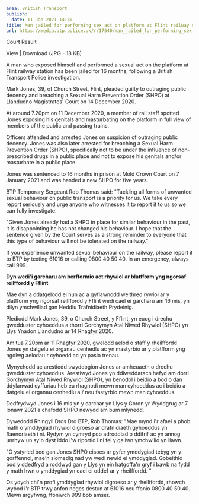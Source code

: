 ```yaml
area: British Transport
publish:
  date: 11 Jan 2021 14:30
title: Man jailed for performing sex act on platform at Flint railway station
url: https://media.btp.police.uk/r/17540/man_jailed_for_performing_sex_act_on_platform_at_
```

Court Result

View | Download (JPG - 18 KB)

A man who exposed himself and performed a sexual act on the platform at Flint railway station has been jailed for 16 months, following a British Transport Police investigation.

Mark Jones, 39, of Church Street, Flint, pleaded guilty to outraging public decency and breaching a Sexual Harm Prevention Order (SHPO) at Llandudno Magistrates' Court on 14 December 2020.

At around 7.20pm on 11 December 2020, a member of rail staff spotted Jones exposing his genitals and masturbating on the platform in full view of members of the public and passing trains.

Officers attended and arrested Jones on suspicion of outraging public decency. Jones was also later arrested for breaching a Sexual Harm Prevention Order (SHPO), specifically not to be under the influence of non-prescribed drugs in a public place and not to expose his genitals and/or masturbate in a public place.

Jones was sentenced to 16 months in prison at Mold Crown Court on 7 January 2021 and was handed a new SHPO for five years.

BTP Temporary Sergeant Rob Thomas said: "Tackling all forms of unwanted sexual behaviour on public transport is a priority for us. We take every report seriously and urge anyone who witnesses it to report it to us so we can fully investigate.

"Given Jones already had a SHPO in place for similar behaviour in the past, it is disappointing he has not changed his behaviour. I hope that the sentence given by the Court serves as a strong reminder to everyone that this type of behaviour will not be tolerated on the railway."

If you experience unwanted sexual behaviour on the railway, please report it to BTP by texting 61016 or calling 0800 40 50 40. In an emergency, always call 999.

**Dyn wedi'i garcharu am berfformio act rhywiol ar blatfform yng ngorsaf reilffordd y Fflint**

Mae dyn a ddatgelodd ei hun ac a gyflawnodd weithred rywiol ar y platfform yng ngorsaf reilffordd y Fflint wedi cael ei garcharu am 16 mis, yn dilyn ymchwiliad gan Heddlu Trafnidiaeth Prydeinig.

Plediodd Mark Jones, 39, o Church Street, y Fflint, yn euog i drechu gwedduster cyhoeddus a thorri Gorchymyn Atal Niwed Rhywiol (SHPO) yn Llys Ynadon Llandudno ar 14 Rhagfyr 2020.

Am tua 7.20pm ar 11 Rhagfyr 2020, gwelodd aelod o staff y rheilffordd Jones yn datgelu ei organau cenhedlu ac yn mastyrbio ar y platfform yng ngolwg aelodau'r cyhoedd ac yn pasio trenau.

Mynychodd ac arestiodd swyddogion Jones ar amheuaeth o drechu gwedduster cyhoeddus. Arestiwyd Jones yn ddiweddarach hefyd am dorri Gorchymyn Atal Niwed Rhywiol (SHPO), yn benodol i beidio a bod o dan ddylanwad cyffuriau heb eu rhagnodi mewn man cyhoeddus ac i beidio a datgelu ei organau cenhedlu a / neu fastyrbio mewn man cyhoeddus.

Dedfrydwyd Jones i 16 mis yn y carchar yn Llys y Goron yr Wyddgrug ar 7 Ionawr 2021 a chafodd SHPO newydd am bum mlynedd.

Dywedodd Rhingyll Dros Dro BTP, Rob Thomas: "Mae mynd i'r afael a phob math o ymddygiad rhywiol digroeso ar drafnidiaeth gyhoeddus yn flaenoriaeth i ni. Rydym yn cymryd pob adroddiad o ddifrif ac yn annog unrhyw un sy'n dyst iddo i'w riportio i ni fel y gallwn ymchwilio yn llawn.

"O ystyried bod gan Jones SHPO eisoes ar gyfer ymddygiad tebyg yn y gorffennol, mae'n siomedig nad yw wedi newid ei ymddygiad. Gobeithio bod y ddedfryd a roddwyd gan y Llys yn ein hatgoffa'n gryf i bawb na fydd y math hwn o ymddygiad yn cael ei oddef ar y rheilffordd. "

Os ydych chi'n profi ymddygiad rhywiol digroeso ar y rheilffordd, rhowch wybod i'r BTP trwy anfon neges destun at 61016 neu ffonio 0800 40 50 40. Mewn argyfwng, ffoniwch 999 bob amser.
